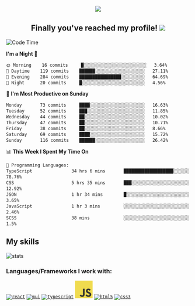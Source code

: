 <p align="center">
  <img src="https://user-images.githubusercontent.com/102032437/162972217-d9d013af-ed44-46cb-bd0c-aaf87b5200e7.gif">
</p>

<h2 align="center">
  Finally you've reached my profile!
  <img src="https://media.giphy.com/media/hvRJCLFzcasrR4ia7z/giphy.gif" width="28">
</h2>

<!--START_SECTION:waka-->
![Code Time](http://img.shields.io/badge/Code%20Time-614%20hrs%2010%20mins-blue)

**I'm a Night 🦉** 

```text
🌞 Morning    16 commits     █░░░░░░░░░░░░░░░░░░░░░░░░   3.64% 
🌆 Daytime    119 commits    ██████░░░░░░░░░░░░░░░░░░░   27.11% 
🌃 Evening    284 commits    ████████████████░░░░░░░░░   64.69% 
🌙 Night      20 commits     █░░░░░░░░░░░░░░░░░░░░░░░░   4.56%

```
📅 **I'm Most Productive on Sunday** 

```text
Monday       73 commits     ████░░░░░░░░░░░░░░░░░░░░░   16.63% 
Tuesday      52 commits     ███░░░░░░░░░░░░░░░░░░░░░░   11.85% 
Wednesday    44 commits     ██░░░░░░░░░░░░░░░░░░░░░░░   10.02% 
Thursday     47 commits     ██░░░░░░░░░░░░░░░░░░░░░░░   10.71% 
Friday       38 commits     ██░░░░░░░░░░░░░░░░░░░░░░░   8.66% 
Saturday     69 commits     ████░░░░░░░░░░░░░░░░░░░░░   15.72% 
Sunday       116 commits    ██████░░░░░░░░░░░░░░░░░░░   26.42%

```


📊 **This Week I Spent My Time On** 

```text
💬 Programming Languages: 
TypeScript               34 hrs 6 mins       ███████████████████░░░░░░   78.76% 
CSS                      5 hrs 35 mins       ███░░░░░░░░░░░░░░░░░░░░░░   12.92% 
JSON                     1 hr 34 mins        █░░░░░░░░░░░░░░░░░░░░░░░░   3.65% 
JavaScript               1 hr 3 mins         ░░░░░░░░░░░░░░░░░░░░░░░░░   2.46% 
SCSS                     38 mins             ░░░░░░░░░░░░░░░░░░░░░░░░░   1.5%

```


<!--END_SECTION:waka-->

<h2>My skills</h2>

<img src="https://github-readme-stats.vercel.app/api?username=etczrn&count_private=true&show_icons=true&hide_border=true&bg_color=45deg,185a9d,43cea2&title_color=ffffff&text_color=ffffff&icon_color=ffffff" alt="stats">

### Languages/Frameworks I work with:

<code><a href="https://reactjs.org/"><img alt="react" title="react" src="https://cdn.jsdelivr.net/gh/devicons/devicon/icons/react/react-original.svg" height="48"></a></code>
<code><a href="https://mui.com/"><img alt="mui" title="mui" src="https://cdn.jsdelivr.net/gh/devicons/devicon/icons/materialui/materialui-original.svg" height="48"></a></code>
<code><a href="https://www.typescriptlang.org/"><img alt="typescript" title="typescript" src="https://cdn.jsdelivr.net/gh/devicons/devicon/icons/typescript/typescript-original.svg" height="48"></a></code>
<code><a href="https://developer.mozilla.org/en-US/docs/Web/JavaScript"><img alt="JavaScript" title="JavaScript" src="https://raw.githubusercontent.com/github/explore/80688e429a7d4ef2fca1e82350fe8e3517d3494d/topics/javascript/javascript.png" height="48"></a></code>
<code><a href="https://dev.w3.org/html5/html-author/"><img alt="html5" title="html5" src="https://cdn.jsdelivr.net/gh/devicons/devicon/icons/html5/html5-original.svg" height="48"></a></code>
<code><a href="https://www.w3.org/TR/css/"><img alt="css3" title="css3" src="https://cdn.jsdelivr.net/gh/devicons/devicon/icons/css3/css3-original.svg" height="48"></a></code>
